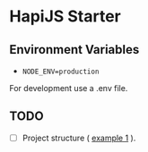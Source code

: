 # HapiJS Starter

## Environment Variables

- `NODE_ENV=production`

For development use a .env file.

## TODO

- [ ] Project structure
      (
      [example 1](https://medium.com/codebase/structure-of-a-nodejs-api-project-cdecb46ef3f8)
      ).
